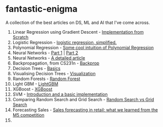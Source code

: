 # fantastic-enigma
A collection of the best articles on DS, ML and AI that I've come across. 

1.  Linear Regression using Gradient Descent - [Implementation from Scratch](https://towardsdatascience.com/linear-regression-using-gradient-descent-97a6c8700931)
2.  Logistic Regression - [logistic regression, simplified.](https://medium.com/data-science-group-iitr/logistic-regression-simplified-9b4efe801389)
3.  Polynomial Regression - [Some cool intuition of Polynomial Regression](https://towardsdatascience.com/polynomial-regression-bbe8b9d97491)
4.   Neural Networks - [Part 1](https://towardsdatascience.com/introducing-deep-learning-and-neural-networks-deep-learning-for-rookies-1-bd68f9cf5883) | [Part 2](https://towardsdatascience.com/multi-layer-neural-networks-with-sigmoid-function-deep-learning-for-rookies-2-bf464f09eb7f)
5.   Neural Networks - [A detailed article](https://towardsdatascience.com/everything-you-need-to-know-about-neural-networks-and-backpropagation-machine-learning-made-easy-e5285bc2be3a)
6. Backpropagation, from CS231n - [Backprop](https://karpathy.medium.com/yes-you-should-understand-backprop-e2f06eab496b)
7. Decision Trees - [Basics](https://towardsdatascience.com/visualizing-decision-trees-with-python-scikit-learn-graphviz-matplotlib-1c50b4aa68dc)
8. Visualising Decision Trees - [Visualization](https://towardsdatascience.com/visualizing-decision-trees-with-python-scikit-learn-graphviz-matplotlib-1c50b4aa68dc)
9. Random Forests - [Random Forest](https://towardsdatascience.com/understanding-random-forest-58381e0602d2)
10. Light GBM - [LightGBM](https://medium.com/@pushkarmandot/https-medium-com-pushkarmandot-what-is-lightgbm-how-to-implement-it-how-to-fine-tune-the-parameters-60347819b7fc)
11. XGBoost - [XGBoost](https://towardsdatascience.com/https-medium-com-vishalmorde-xgboost-algorithm-long-she-may-rein-edd9f99be63d)
12. SVM - [Introduction and a basic implementation](https://link.medium.com/prANejG90hb)
13. Comparing Random Search and Grid Search - [Random Search vs Grid Search](https://link.medium.com/r0jSgTP90hb)
14. Forecasting Sales - [Sales forecasting in retail: what we learned from the M5 competition](https://medium.com/artefact-engineering-and-data-science/sales-forecasting-in-retail-what-we-learned-from-the-m5-competition-445c5911e2f6)
15. 
